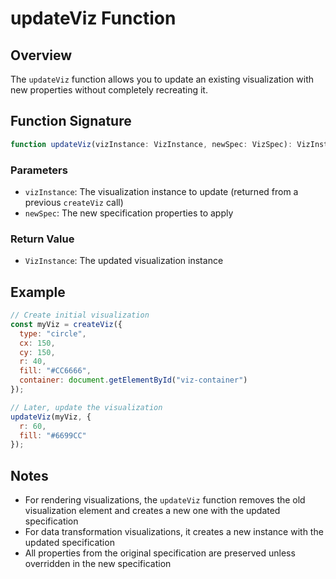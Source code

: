 # updateViz Function

## Overview

The `updateViz` function allows you to update an existing visualization with new properties without completely recreating it.

## Function Signature

```typescript
function updateViz(vizInstance: VizInstance, newSpec: VizSpec): VizInstance
```

### Parameters

- `vizInstance`: The visualization instance to update (returned from a previous `createViz` call)
- `newSpec`: The new specification properties to apply

### Return Value

- `VizInstance`: The updated visualization instance

## Example

```javascript
// Create initial visualization
const myViz = createViz({
  type: "circle",
  cx: 150,
  cy: 150,
  r: 40,
  fill: "#CC6666",
  container: document.getElementById("viz-container")
});

// Later, update the visualization
updateViz(myViz, {
  r: 60,
  fill: "#6699CC"
});
```

## Notes

- For rendering visualizations, the `updateViz` function removes the old visualization element and creates a new one with the updated specification
- For data transformation visualizations, it creates a new instance with the updated specification
- All properties from the original specification are preserved unless overridden in the new specification
